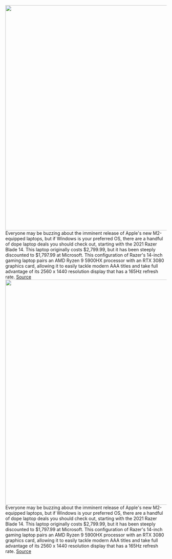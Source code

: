 <img src='https://cdn.vox-cdn.com/thumbor/Ox_wrkt2zfb9a_HCRoH6d3gpHvQ=/0x0:2040x1360/1200x800/filters:focal(857x517:1183x843)/cdn.vox-cdn.com/uploads/chorus_image/image/70983498/mchin_210621_4641_0004.0.jpg' width='700px' /><br/>
Everyone may be buzzing about the imminent release of Apple's new M2-equipped laptops, but if Windows is your preferred OS, there are a handful of dope laptop deals you should check out, starting with the 2021 Razer Blade 14. This laptop originally costs $2,799.99, but it has been steeply discounted to $1,797.99 at Microsoft. This configuration of Razer's 14-inch gaming laptop pairs an AMD Ryzen 9 5900HX processor with an RTX 3080 graphics card, allowing it to easily tackle modern AAA titles and take full advantage of its 2560 x 1440 resolution display that has a 165Hz refresh rate.
<a href='https://www.theverge.com/good-deals/2022/6/16/23170121/hp-spectre-envy-x360-razer-blade-14-nvidia-rtx-3080-gaming-laptop-deal-sale'> Source <a/><img src='https://cdn.vox-cdn.com/thumbor/Ox_wrkt2zfb9a_HCRoH6d3gpHvQ=/0x0:2040x1360/1200x800/filters:focal(857x517:1183x843)/cdn.vox-cdn.com/uploads/chorus_image/image/70983498/mchin_210621_4641_0004.0.jpg' width='700px' /><br/>
Everyone may be buzzing about the imminent release of Apple's new M2-equipped laptops, but if Windows is your preferred OS, there are a handful of dope laptop deals you should check out, starting with the 2021 Razer Blade 14. This laptop originally costs $2,799.99, but it has been steeply discounted to $1,797.99 at Microsoft. This configuration of Razer's 14-inch gaming laptop pairs an AMD Ryzen 9 5900HX processor with an RTX 3080 graphics card, allowing it to easily tackle modern AAA titles and take full advantage of its 2560 x 1440 resolution display that has a 165Hz refresh rate.
<a href='https://www.theverge.com/good-deals/2022/6/16/23170121/hp-spectre-envy-x360-razer-blade-14-nvidia-rtx-3080-gaming-laptop-deal-sale'> Source <a/>